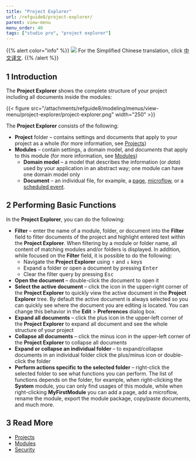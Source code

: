 ```yaml
---
title: "Project Explorer"
url: /refguide8/project-explorer/
parent: view-menu
menu_order: 40
tags: ["studio pro", "project explorer"]
---
```


{{% alert color="info" %}}
<img src="/attachments/china.png" class="d-inline-block" /> For the Simplified Chinese translation, click [中文译文](https://cdn.mendix.tencent-cloud.com/documentation/refguide8/project-explorer.pdf).
{{% /alert %}}

## 1 Introduction

The **Project Explorer** shows the complete structure of your project including all documents inside the modules:

{{< figure src="/attachments/refguide8/modeling/menus/view-menu/project-explorer/project-explorer.png"   width="250"  >}}

The **Project Explorer** consists of the following:

* **Project** folder – contains settings and documents that apply to your project as a whole (for more information, see [Projects](/refguide8/project/))
* **Modules**  – contain settings, a domain model, and *documents* that apply to this module (for more information, see [Modules](/refguide8/modules/)) 
  * **Domain model** – a model that describes the information (or *data*) used by your application in an abstract way; one module can have one domain model only 
  * **Document** – an individual file, for example, a [page](/refguide8/pages/), [microflow](/refguide8/microflows/), or a [scheduled event](/refguide8/scheduled-events/). 

## 2 Performing Basic Functions

In the **Project Explorer**, you can do the following:

* **Filter** – enter the name of a module, folder, or document into the **Filter** field to filter documents of the project and highlight entered text within the **Project Explorer**. When filtering by a module or folder name, all content of matching modules and/or folders is displayed. In addition, while focused on the **Filter** field, it is possible to do the following:
  * Navigate the **Project Explorer** using <kbd>↑</kbd> and <kbd>↓</kbd> keys 
  * Expand a folder or open a document by pressing <kbd>Enter</kbd> 
  * Clear the filter query by pressing <kbd>Esc</kbd>
* **Open the document** – double-click the document to open it
* **Select the active document** – click the icon in the upper-right corner of the **Project Explorer** to quickly view the active document in the **Project Explorer** tree. By default the active document is always selected so you can quickly see where the document you are editing is located. You can change this behavior in the **Edit** > **Preferences** dialog box.
* **Expand all documents** – click the plus icon in the upper-left corner of the **Project Explorer** to expand all document and see the whole structure of your project
* **Collapse all documents** – click the minus icon in the upper-left corner of the **Project Explorer** to collapse all documents
* **Expand or collapse an individual folder** – to expand/collapse documents in an individual folder click the plus/minus icon or double-click the folder 
* **Perform actions specific to the selected folder** – right-click the selected folder to see what functions you can perform. The list of functions depends on the folder, for example, when right-clicking the **System** module, you can only find usages of this module, while when right-clicking **MyFirstModule** you can add a page, add a microflow, rename the module, export the module package, copy/paste documents, and much more.

## 3 Read More

* [Projects](/refguide8/project/)
* [Modules](/refguide8/modules/)
* [Security](/refguide8/security/)
